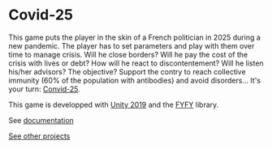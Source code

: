 # Covid-25
This game puts the player in the skin of a French politician in 2025 during a new pandemic. The player has to set parameters and play with them over time to manage crisis. Will he close borders? Will he pay the cost of the crisis with lives or debt? How will he react to discontentement? Will he listen his/her advisors? The objective? Support the contry to reach collective immunity (60% of the population with antibodies) and avoid disorders... It's your turn: [Convid-25](https://webia.lip6.fr/~muratetm/covid25/).

This game is developped with [Unity 2019](https://unity.com/fr) and the [FYFY](https://github.com/Mocahteam/FYFY) library.

See [documentation](https://webia.lip6.fr/~muratetm/docCovid25/)

[See other projects](https://webia.lip6.fr/~muratetm/projects.php?LANG=en)
